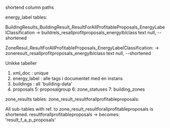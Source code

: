 

shortend column paths

energy_label tables:

BuildingResults_BuildingResult_ResultForAllProfitableProposals_EnergyLabelClassification ->
buildrels_resallprofitproposals_energylblclass text null, --shortened

ZoneResul_ResultForAllProfitableProposals_EnergyLabelClassification: ->
zoneresult_resallprofitproposals_energylblclass text null, --shortened


Unikke tabeller
1. xml_doc : unique
2. energy_label : alle tags i documentet med en instans
3. buildings : all 'building-data'
4. proposals
5: proposalgroup
6: zone_statuses
7: building_zones


zone_results tables:
zone_result_resultforallprofitableproposals:

All sub-tables with ref. to zone_result_resultforallprofitableproposals is shortened.
    resultforallprofitableproposals -> becomes: 'result_f_a_p_proposals'
